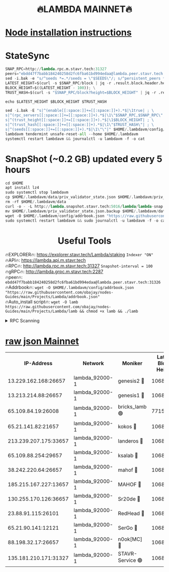 <h1 align="center"> 🔥LAMBDA MAINNET🔥</h1>


[Node installation instructions](https://github.com/obajay/nodes-Guides/tree/main/Projects/Lambda)
=


# StateSync
```python
SNAP_RPC=http://lambda.rpc.m.stavr.tech:31327
peers="ebdd47f7babb184240258d2fc6fba61bd994edaa@lambda.peer.stavr.tech:31326" 
sed -i.bak -e "s/^seeds *=.*/seeds = \"$SEEDS\"/; s/^persistent_peers *=.*/persistent_peers = \"$PEERS\"/" $HOME/.lambdavm/config/config.toml
LATEST_HEIGHT=$(curl -s $SNAP_RPC/block | jq -r .result.block.header.height); \
BLOCK_HEIGHT=$((LATEST_HEIGHT - 100)); \
TRUST_HASH=$(curl -s "$SNAP_RPC/block?height=$BLOCK_HEIGHT" | jq -r .result.block_id.hash)

echo $LATEST_HEIGHT $BLOCK_HEIGHT $TRUST_HASH

sed -i.bak -E "s|^(enable[[:space:]]+=[[:space:]]+).*$|\1true| ; \
s|^(rpc_servers[[:space:]]+=[[:space:]]+).*$|\1\"$SNAP_RPC,$SNAP_RPC\"| ; \
s|^(trust_height[[:space:]]+=[[:space:]]+).*$|\1$BLOCK_HEIGHT| ; \
s|^(trust_hash[[:space:]]+=[[:space:]]+).*$|\1\"$TRUST_HASH\"| ; \
s|^(seeds[[:space:]]+=[[:space:]]+).*$|\1\"\"|" $HOME/.lambdavm/config/config.toml
lambdavm tendermint unsafe-reset-all --home $HOME/.lambdavm
systemctl restart lambdavm && journalctl -u lambdavm -f -o cat

```
# SnapShot (~0.2 GB) updated every 5 hours
```python
cd $HOME
apt install lz4
sudo systemctl stop lambdavm
cp $HOME/.lambdavm/data/priv_validator_state.json $HOME/.lambdavm/priv_validator_state.json.backup
rm -rf $HOME/.lambdavm/data
curl -o - -L http://lambda.snapshot.stavr.tech:5016/lambda/lambda-snap.tar.lz4 | lz4 -c -d - | tar -x -C $HOME/.lambdavm --strip-components 2
mv $HOME/.lambdavm/priv_validator_state.json.backup $HOME/.lambdavm/data/priv_validator_state.json
wget -O $HOME/.lambdavm/config/addrbook.json "https://raw.githubusercontent.com/obajay/nodes-Guides/main/Projects/Lambda/addrbook.json"
sudo systemctl restart lambdavm && sudo journalctl -u lambdavm -f -o cat
```
 <h1 align="center"> Useful Tools</h1>

🔥EXPLORER🔥:      https://explorer.stavr.tech/Lambda/staking	        `Indexer "ON"` \
🔥API🔥: 			 		 https://lambda.api.m.stavr.tech \
🔥RPC🔥:           http://lambda.rpc.m.stavr.tech:31327	              `Snapshot-interval = 100` \
🔥gRPC🔥:          http://lambda.grpc.m.stavr.tech:2287 \
🔥peer🔥:					 `ebdd47f7babb184240258d2fc6fba61bd994edaa@lambda.peer.stavr.tech:31326` \
🔥Addrbook🔥:    ```wget -O $HOME/.lambdavm/config/addrbook.json "https://raw.githubusercontent.com/obajay/nodes-Guides/main/Projects/Lambda/addrbook.json"``` \
🔥Auto_install script🔥: ```wget -O lamb https://raw.githubusercontent.com/obajay/nodes-Guides/main/Projects/Lambda/lamb && chmod +x lamb && ./lamb```


<details>
<summary>RPC Scanning</summary>

<h2 align="center"> We scan nodes in real time every 4 hours. And we provide the final result of RPC endpoints.
We cannot influence the operation of these nodes in any way. </h2>


```python
If Voting Power is higher than 0 --> then the Node is a validator of the network and may be subject to attack and be a potential threat to the chain.
```
```python
We marked such validators with a red symbol
```

</details>

[raw json Mainnet](https://rpc-check.lambm.stavr.tech/lambm/rpc-lambm-result.json)
=


<table><tr><th>IP-Address</th><th>Network</th><th>Moniker</th><th>Latest Block Height</th><th>Earliest Block Height</th><th>Catching Up</th><th>Tx Index</th><th>Voting Power</th><th>Scan Time</th></tr><tr><td>13.229.162.168:26657</td><td>lambda_92000-1</td><td>genesis2 🔴</td><td>10686657</td><td>1</td><td>False</td><td>on</td><td>16647031</td><td>2023-12-22T07:46:37.861445002UTC</td></tr><tr><td>13.213.214.88:26657</td><td>lambda_92000-1</td><td>genesis1 🔴</td><td>10686657</td><td>1</td><td>False</td><td>on</td><td>107835</td><td>2023-12-22T07:46:42.317551915UTC</td></tr><tr><td>65.109.84.19:26008</td><td>lambda_92000-1</td><td>bricks_lamb 🟢</td><td>7715743</td><td>7581001</td><td>False</td><td>on</td><td>0</td><td>2023-12-22T07:46:51.660570932UTC</td></tr><tr><td>65.21.141.82:21657</td><td>lambda_92000-1</td><td>kokos 🔴</td><td>10686657</td><td>7716001</td><td>False</td><td>off</td><td>546765</td><td>2023-12-22T07:46:44.784220830UTC</td></tr><tr><td>213.239.207.175:33657</td><td>lambda_92000-1</td><td>landeros 🔴</td><td>10686655</td><td>8136001</td><td>False</td><td>off</td><td>936959</td><td>2023-12-22T07:46:32.076395561UTC</td></tr><tr><td>65.109.88.254:29657</td><td>lambda_92000-1</td><td>ksalab 🔴</td><td>10686658</td><td>8715001</td><td>False</td><td>on</td><td>503669</td><td>2023-12-22T07:46:47.646728991UTC</td></tr><tr><td>38.242.220.64:26657</td><td>lambda_92000-1</td><td>mahof 🔴</td><td>10686653</td><td>10131001</td><td>False</td><td>off</td><td>770350</td><td>2023-12-22T07:46:25.253197553UTC</td></tr><tr><td>185.215.167.227:13657</td><td>lambda_92000-1</td><td>MAHOF 🔴</td><td>10686657</td><td>10134001</td><td>False</td><td>on</td><td>2051510</td><td>2023-12-22T07:46:41.360326853UTC</td></tr><tr><td>130.255.170.126:36657</td><td>lambda_92000-1</td><td>Sr20de 🔴</td><td>10686655</td><td>10353001</td><td>False</td><td>off</td><td>671452</td><td>2023-12-22T07:46:32.515815798UTC</td></tr><tr><td>23.88.91.115:26101</td><td>lambda_92000-1</td><td>RedHead 🔴</td><td>10686655</td><td>10586655</td><td>False</td><td>off</td><td>553202</td><td>2023-12-22T07:46:32.793408712UTC</td></tr><tr><td>65.21.90.141:12121</td><td>lambda_92000-1</td><td>SerGo 🔴</td><td>10686658</td><td>10586658</td><td>False</td><td>off</td><td>10561690</td><td>2023-12-22T07:46:48.136157971UTC</td></tr><tr><td>88.198.32.17:26657</td><td>lambda_92000-1</td><td>n0ok[MC] 🔴</td><td>10686659</td><td>10586659</td><td>False</td><td>off</td><td>1578630</td><td>2023-12-22T07:46:51.220642556UTC</td></tr><tr><td>135.181.210.171:31327</td><td>lambda_92000-1</td><td>STAVR-Service 🟢</td><td>10686658</td><td>10684001</td><td>False</td><td>on</td><td>0</td><td>2023-12-22T07:46:47.221756574UTC</td></tr></table>
